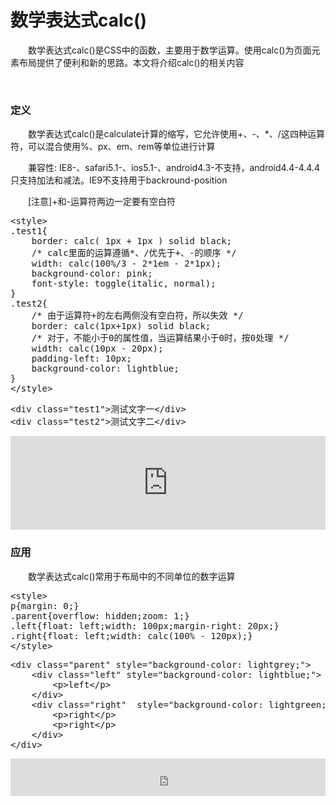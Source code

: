 # 数学表达式calc()

　　数学表达式calc()是CSS中的函数，主要用于数学运算。使用calc()为页面元素布局提供了便利和新的思路。本文将介绍calc()的相关内容

&nbsp;

### 定义

　　数学表达式calc()是calculate计算的缩写，它允许使用+、-、*、/这四种运算符，可以混合使用%、px、em、rem等单位进行计算

　　兼容性: IE8-、safari5.1-、ios5.1-、android4.3-不支持，android4.4-4.4.4只支持加法和减法。IE9不支持用于backround-position

　　[注意]+和-运算符两边一定要有空白符

<div class="cnblogs_code">
<pre>&lt;style&gt;
.test1{
    border: calc( 1px + 1px ) solid black;
    /* calc里面的运算遵循*、/优先于+、-的顺序 */
    width: calc(100%/3 - 2*1em - 2*1px);
    background-color: pink;
    font-style: toggle(italic, normal); 
}
.test2{
    /* 由于运算符+的左右两侧没有空白符，所以失效 */
    border: calc(1px+1px) solid black;
    /* 对于，不能小于0的属性值，当运算结果小于0时，按0处理 */
    width: calc(10px - 20px);
    padding-left: 10px;
    background-color: lightblue;
}
&lt;/style&gt;</pre>
</div>
<div class="cnblogs_code">
<pre>&lt;div class="test1"&gt;测试文字一&lt;/div&gt;    
&lt;div class="test2"&gt;测试文字二&lt;/div&gt;</pre>
</div>

<iframe style="width: 100%; height: 150px;" src="https://demo.xiaohuochai.site/css/base/b10.html" frameborder="0" width="320" height="240"></iframe>

### 应用

　　数学表达式calc()常用于布局中的不同单位的数字运算

<div class="cnblogs_code">
<pre>&lt;style&gt;
p{margin: 0;}
.parent{overflow: hidden;zoom: 1;}
.left{float: left;width: 100px;margin-right: 20px;}    
.right{float: left;width: calc(100% - 120px);}
&lt;/style&gt;</pre>
</div>
<div class="cnblogs_code">
<pre>&lt;div class="parent" style="background-color: lightgrey;"&gt;
    &lt;div class="left" style="background-color: lightblue;"&gt;
        &lt;p&gt;left&lt;/p&gt;
    &lt;/div&gt;
    &lt;div class="right"  style="background-color: lightgreen;"&gt;
        &lt;p&gt;right&lt;/p&gt;
        &lt;p&gt;right&lt;/p&gt;
    &lt;/div&gt;
&lt;/div&gt;</pre>
</div>

<iframe style="width: 100%; height: 60px;" src="https://demo.xiaohuochai.site/css/base/b11.html" frameborder="0" width="320" height="240"></iframe>

